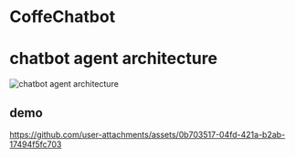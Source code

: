 # CoffeChatbot

# chatbot agent architecture
![chatbot agent architecture](https://github.com/user-attachments/assets/67d3be28-cff0-41af-a088-1115fbaa0a1e)
## demo
https://github.com/user-attachments/assets/0b703517-04fd-421a-b2ab-17494f5fc703



